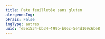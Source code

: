```yaml
---
title: Pate feuilletée sans gluten
alergenesIng:
pFrais: False
ingType: autres
uuid: fe5e1534-bb34-499b-b06c-5e4d109c6be8
---
```

